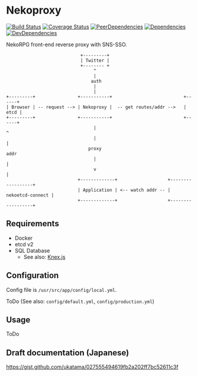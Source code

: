 # Nekoproxy
[![Build Status](https://img.shields.io/travis/ukatama/nekoproxy/master.svg?style=flat-square)](https://travis-ci.org/ukatama/nekoproxy)
[![Coverage Status](https://img.shields.io/coveralls/ukatama/nekoproxy.svg?style=flat-square)](https://coveralls.io/github/ukatama/nekoproxy)
[![PeerDependencies](https://img.shields.io/david/peer/ukatama/nekoproxy.svg?style=flat-square)](https://david-dm.org/ukatama/nekoproxy#info=peerDependencies&view=list)
[![Dependencies](https://img.shields.io/david/ukatama/nekoproxy.svg?style=flat-square)](https://david-dm.org/ukatama/nekoproxy)
[![DevDependencies](https://img.shields.io/david/dev/ukatama/nekoproxy.svg?style=flat-square)](https://david-dm.org/ukatama/nekoproxy#info=devDependencies&view=list)

NekoRPG front-end reverse proxy with SNS-SSO.

```
                            +---------+
                            | Twitter |
                            +-------- +
                                 ^
                                 |
                                auth
                                 |
                                 |
+---------+                +-----------+                           +------+ 
| Browser | -- request --> | Nekoproxy |  -- get routes/addr -->   | etcd |
+---------+                +-----------+                           +------+
                                 |                                    ^
                                 |                                    |
                               proxy                                addr
                                 |                                    |
                                 v                                    |
                           +-------------+                   +------------------+
                           | Application | <-- watch addr -- | nekoetcd-connect |
                           +-------------+                   +------------------+
```

## Requirements
- Docker
- etcd v2
- SQL Database
  - See also: [Knex.js](http://knexjs.org/)

## Configuration
Config file is `/usr/src/app/config/local.yml`.

ToDo (See also: `config/default.yml`, `config/production.yml`)

## Usage

ToDo

## Draft documentation (Japanese)
https://gist.github.com/ukatama/027555494619fb2a202ff7bc52611c3f

